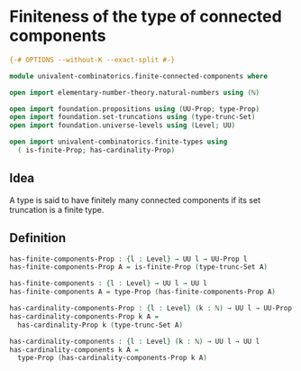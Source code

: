 # Finiteness of the type of connected components

```agda
{-# OPTIONS --without-K --exact-split #-}

module univalent-combinatorics.finite-connected-components where

open import elementary-number-theory.natural-numbers using (ℕ)

open import foundation.propositions using (UU-Prop; type-Prop)
open import foundation.set-truncations using (type-trunc-Set)
open import foundation.universe-levels using (Level; UU)

open import univalent-combinatorics.finite-types using
  ( is-finite-Prop; has-cardinality-Prop)
```

## Idea

A type is said to have finitely many connected components if its set truncation is a finite type.

## Definition

```agda
has-finite-components-Prop : {l : Level} → UU l → UU-Prop l
has-finite-components-Prop A = is-finite-Prop (type-trunc-Set A)

has-finite-components : {l : Level} → UU l → UU l
has-finite-components A = type-Prop (has-finite-components-Prop A)

has-cardinality-components-Prop : {l : Level} (k : ℕ) → UU l → UU-Prop l
has-cardinality-components-Prop k A =
  has-cardinality-Prop k (type-trunc-Set A)

has-cardinality-components : {l : Level} (k : ℕ) → UU l → UU l
has-cardinality-components k A =
  type-Prop (has-cardinality-components-Prop k A)
```
